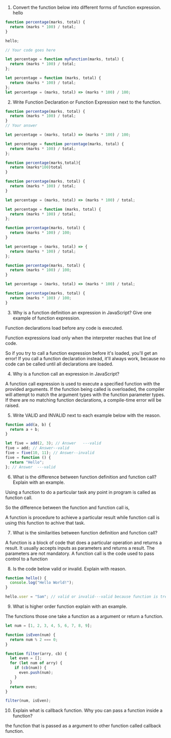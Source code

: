 1. Convert the function below into different forms of function expression.
   hello

```js
function percentage(marks, total) {
  return (marks * 100) / total;
}

hello;

// Your code goes here
```

```js
let percentage = function myFunction(marks, total) {
  return (marks * 100) / total;
};

let percentage = function (marks, total) {
  return (marks * 100) / total;
};
let percentage = (marks, total) => (marks * 100) / 100;
```

2. Write Function Declaration or Function Expression next to the function.

```js
function percentage(marks, total) {
  return (marks * 100) / total;
}
// Your answer
```

```js
let percentage = (marks, total) => (marks * 100) / 100;
```

```js
let percentage = function percentage(marks, total) {
  return (marks * 100) / total;
};
```

```js
function percentage(marks,total){
  return (marks*100)total
}

```

```js
function percentage(marks, total) {
  return (marks * 100) / total;
}
```

```js
let percentage = (marks, total) => (marks * 100) / total;
```

```js
let percentage = function (marks, total) {
  return (marks * 100) / total;
};
```

```js
function percentage(marks, total) {
  return (marks * 100) / 100;
}
```

```js
let percentage = (marks, total) => {
  return (marks * 100) / total;
};
```

```js
function percentage(marks, total) {
  return (marks * 100) / 100;
}
```

```js
let percentage = (marks, total) => (marks * 100) / total;
```

```js
function percentage(marks, total) {
  return (marks * 100) / 100;
}
```

3. Why is a function definition an expression in JavaScript? Give one example of function expression.

Function declarations load before any code is executed.

Function expressions load only when the interpreter reaches that line of code.

So if you try to call a function expression before it's loaded, you'll get an error! If you call a function declaration instead, it'll always work, because no code can be called until all declarations are loaded.

4. Why is a function call an expression in JavaScript?

A function call expression is used to execute a specified function with the provided arguments. If the function being called is overloaded, the compiler will attempt to match the argument types with the function parameter types. If there are no matching function declarations, a compile-time error will be raised.

5. Write VALID and INVALID next to each example below with the reason.

```js
function add(a, b) {
  return a + b;
}

let five = add(2, 3); // Answer   ---valid
five = add; // Answer--valid
five = five(10, 11); // Answer--invalid
five = function () {
  return "Hello";
}; // Answer  ---valid
```

6. What is the difference between function definition and function call? Explain with an example.

Using a function to do a particular task any point in program is called as function call.

So the difference between the function and function call is,

A function is procedure to achieve a particular result while function call is using this function to achive that task.

7. What is the similarities between function definition and function call?

A function is a block of code that does a particular operation and returns a result. It usually accepts inputs as parameters and returns a result. The parameters are not mandatory. A function call is the code used to pass control to a function

8. Is the code below valid or invalid. Explain with reason.

```js
function hello() {
  console.log("Hello World!");
}

hello.user = "Sam"; // valid or invalid---valid because function is treated as an object in javascript  so we can assign a value  in an object.
```

9. What is higher order function explain with an example.

The functions those one take a function as a argument or return a function.

```js
let num = [1, 2, 3, 4, 5, 6, 7, 8, 9];

function isEven(num) {
  return num % 2 === 0;
}

function filter(arry, cb) {
  let even = [];
  for (let num of arry) {
    if (cb(num)) {
      even.push(num);
    }
  }
  return even;
}

filter(num, isEven);
```

10. Explain what is callback function. Why you can pass a function inside a function?

the function that is passed as a argument to other function called callback function.
